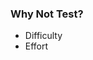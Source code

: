 ### Why Not Test?

- Difficulty <!-- .element: class="fragment" data-fragment-index="1" -->
- Effort <!-- .element: class="fragment" data-fragment-index="2" -->